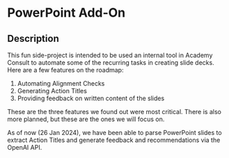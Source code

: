 # PowerPoint Add-On

## Description

This fun side-project is intended to be used an internal tool in Academy Consult to automate some of the recurring tasks in creating slide decks. Here are a few features on the roadmap:

1. Automating Alignment Checks
2. Generating Action Titles
3. Providing feedback on written content of the slides

These are the three features we found out were most critical. There is also more planned, but these are the ones we will focus on.

As of now (26 Jan 2024), we have been able to parse PowerPoint slides to extract Action Titles and generate feedback and recommendations via the OpenAI API.
